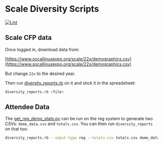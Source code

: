 # Scale Diversity Scripts

[![Lint](https://github.com/socallinuxexpo/scale-dei/actions/workflows/lint.yml/badge.svg)](https://github.com/socallinuxexpo/scale-dei/actions/workflows/lint.yml)

## Scale CFP data

Once logged in, download data from:

[https://www.socallinuxexpo.org/scale/22x/demographics.csv](https://www.socallinuxexpo.org/scale/22x/demographics.csv)

But change `22x` to the desired year.

Then run [diversity_reports.rb](src/diversity_reports.rb) on it and stick it in
the spreadsheet:

```bash
diversity_reports.rb <file>
```

## Attendee Data

The [get_reg_demo_stats.py](src/get_reg_demo_stats.py) can be run on the
reg system to generate two CSVs: `demo_data.csv` and `totals.csv`. You
can then run `diversity_reports` on that too:

```bash
diversity_reports.rb --input-type reg --totals-csv totals.csv demo_data.csv
```
